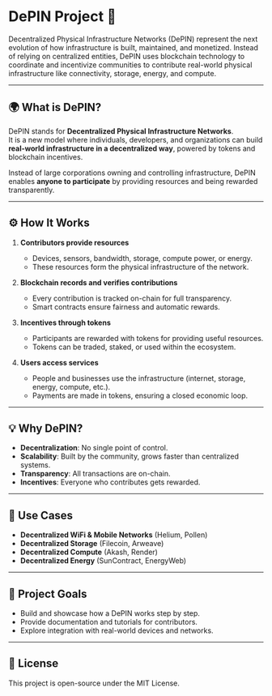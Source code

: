 # DePIN Project 🚀

Decentralized Physical Infrastructure Networks (DePIN) represent the next evolution of how infrastructure is built, maintained, and monetized. Instead of relying on centralized entities, DePIN uses blockchain technology to coordinate and incentivize communities to contribute real-world physical infrastructure like connectivity, storage, energy, and compute.

---

## 🌍 What is DePIN?
DePIN stands for **Decentralized Physical Infrastructure Networks**.  
It is a new model where individuals, developers, and organizations can build **real-world infrastructure in a decentralized way**, powered by tokens and blockchain incentives.

Instead of large corporations owning and controlling infrastructure, DePIN enables **anyone to participate** by providing resources and being rewarded transparently.

---

## ⚙️ How It Works
1. **Contributors provide resources**  
   - Devices, sensors, bandwidth, storage, compute power, or energy.  
   - These resources form the physical infrastructure of the network.  

2. **Blockchain records and verifies contributions**  
   - Every contribution is tracked on-chain for full transparency.  
   - Smart contracts ensure fairness and automatic rewards.  

3. **Incentives through tokens**  
   - Participants are rewarded with tokens for providing useful resources.  
   - Tokens can be traded, staked, or used within the ecosystem.  

4. **Users access services**  
   - People and businesses use the infrastructure (internet, storage, energy, compute, etc.).  
   - Payments are made in tokens, ensuring a closed economic loop.  

---

## 💡 Why DePIN?
- **Decentralization**: No single point of control.  
- **Scalability**: Built by the community, grows faster than centralized systems.  
- **Transparency**: All transactions are on-chain.  
- **Incentives**: Everyone who contributes gets rewarded.  

---

## 🔮 Use Cases
- **Decentralized WiFi & Mobile Networks** (Helium, Pollen)  
- **Decentralized Storage** (Filecoin, Arweave)  
- **Decentralized Compute** (Akash, Render)  
- **Decentralized Energy** (SunContract, EnergyWeb)  

---

## 🚧 Project Goals
- Build and showcase how a DePIN works step by step.  
- Provide documentation and tutorials for contributors.  
- Explore integration with real-world devices and networks.  

---

## 📜 License
This project is open-source under the MIT License.
